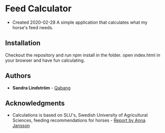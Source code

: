 # Feed Calculator

- Created 2020-02-28
A simple application that calculates what my horse's feed needs.

## Installation

Checkout the repository and run npm install in the folder.
open index.html in your browser and have fun calculating.

## Authors

* **Sandra Lindström** - [Qabang](https://github.com/Qabang)

## Acknowledgments

* Calculations is based on SLU's, Swedish University of Agricultural Sciences, feeding recommendations for horses - [Report by Anna Jansson](https://www.slu.se/globalassets/ew/org/inst/huv/publikationer/utfodringsrekommendationer-for-hast_2013_rapport_289.pdf)
